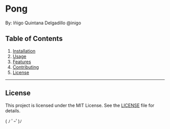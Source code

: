 # Pong
By: Iñigo Quintana Delgadillo @inigo

## Table of Contents
1. [Installation](#installation)
2. [Usage](#usage)
3. [Features](#features)
4. [Contributing](#contributing)
5. [License](#license)



---

## License
This project is licensed under the MIT License. See the [LICENSE](LICENSE) file for details.


( ﾉ ﾟｰﾟ)ﾉ
